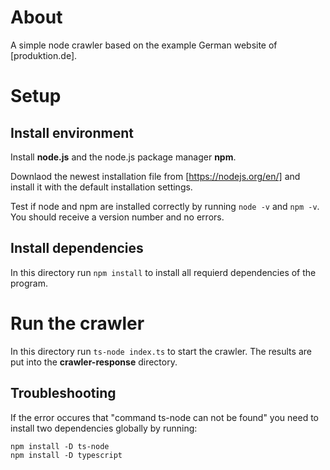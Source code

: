 # About
A simple node crawler based on the example German website of [produktion.de].

# Setup
## Install environment
Install **node.js** and the node.js package manager **npm**.

Downlaod the newest installation file from [https://nodejs.org/en/] and install it with the default installation settings.

Test if node and npm are installed correctly by running `node -v` and `npm -v`. You should receive a version number and no errors.


## Install dependencies
In this directory run `npm install` to install all requierd dependencies of the program.

# Run the crawler
In this directory run `ts-node index.ts` to start the crawler. The results are put into the **crawler-response** directory.

## Troubleshooting
If the error occures that "command ts-node can not be found" you need to install two dependencies globally by running:

~~~
npm install -D ts-node
npm install -D typescript
~~~